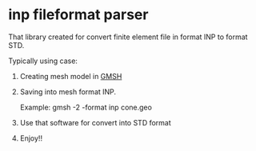 # inp fileformat parser

That library created for convert finite element file in format INP to format STD.

Typically using case:

1) Creating mesh model in [GMSH](http://gmsh.info/)
2) Saving into mesh format INP.

	Example: gmsh -2 -format inp cone.geo

3) Use that software for convert into STD format
4) Enjoy!!
